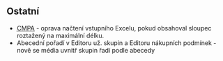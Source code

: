 ﻿---
categories: [fenix]
layout: fenix
---

## Ostatní
<ul><li><abbr title="Crossmediální postanalýza">CMPA</abbr> - oprava načtení vstupního Excelu, pokud obsahoval sloupec roztažený na maximální délku.</li>
<li>Abecední pořadí v Editoru už. skupin a Editoru nákupních podmínek - nově se média uvnitř skupin řadí podle abecedy</li></ul>